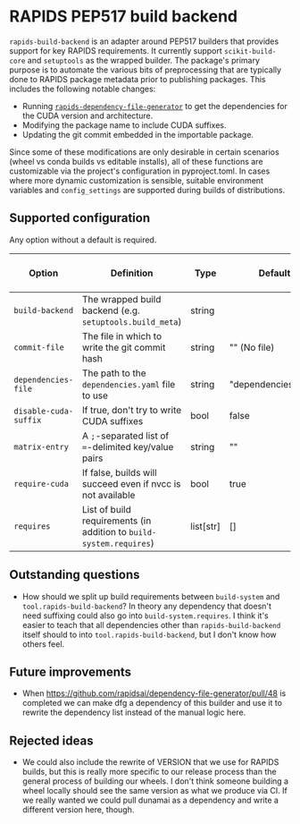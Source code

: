 # RAPIDS PEP517 build backend

`rapids-build-backend` is an adapter around PEP517 builders that provides support for key RAPIDS requirements.
It currently support `scikit-build-core` and `setuptools` as the wrapped builder.
The package's primary purpose is to automate the various bits of preprocessing that are typically done to RAPIDS package metadata prior to publishing packages.
This includes the following notable changes:
- Running [`rapids-dependency-file-generator`](https://github.com/rapidsai/dependency-file-generator) to get the dependencies for the CUDA version and architecture.
- Modifying the package name to include CUDA suffixes.
- Updating the git commit embedded in the importable package.

Since some of these modifications are only desirable in certain scenarios (wheel vs conda builds vs editable installs), all of these functions are customizable via the project's configuration in pyproject.toml.
In cases where more dynamic customization is sensible, suitable environment variables and `config_settings` are supported during builds of distributions.

## Supported configuration

Any option without a default is required.

| Option                | Definition                                                          | Type           | Default             | Supports dynamic modification |
|-----------------------|---------------------------------------------------------------------|----------------|---------------------|-------------------------------|
| `build-backend`       | The wrapped build backend (e.g. `setuptools.build_meta`)            | string         |                     | N                             |
| `commit-file`         | The file in which to write the git commit hash                      | string         | "" (No file)        | N                             |
| `dependencies-file`   | The path to the `dependencies.yaml` file to use                     | string         | "dependencies.yaml" | Y                             |
| `disable-cuda-suffix` | If true, don't try to write CUDA suffixes                           | bool           | false               | Y                             |
| `matrix-entry`        | A `;`-separated list of `=`-delimited key/value pairs               | string         | ""                  | Y                             |
| `require-cuda`        | If false, builds will succeed even if nvcc is not available         | bool           | true                | Y                             |
| `requires`            | List of build requirements (in addition to `build-system.requires`) | list[str]      | []                  | N                             |


## Outstanding questions

- How should we split up build requirements between `build-system` and `tool.rapids-build-backend`? In theory any dependency that doesn't need suffixing could also go into `build-system.requires`. I think it's easier to teach that all dependencies other than `rapids-build-backend` itself should to into `tool.rapids-build-backend`, but I don't know how others feel.

## Future improvements

- When https://github.com/rapidsai/dependency-file-generator/pull/48 is completed we can make dfg a dependency of this builder and use it to rewrite the dependency list instead of the manual logic here.

## Rejected ideas

- We could also include the rewrite of VERSION that we use for RAPIDS builds, but this is really more specific to our release process than the general process of building our wheels. I don't think someone building a wheel locally should see the same version as what we produce via CI. If we really wanted we could pull dunamai as a dependency and write a different version here, though.
